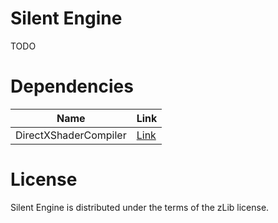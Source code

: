 # Silent Engine

TODO

# Dependencies

|         Name          |  Link  |
|  -------------------  |  ----  |
| DirectXShaderCompiler | [Link](https://github.com/microsoft/DirectXShaderCompiler) |

# License

Silent Engine is distributed under the terms of the zLib license.